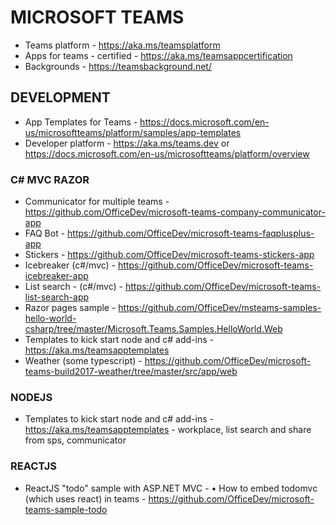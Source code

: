 # MICROSOFT TEAMS

* Teams platform - https://aka.ms/teamsplatform
* Apps for teams - certified - https://aka.ms/teamsappcertification
* Backgrounds - https://teamsbackground.net/

## DEVELOPMENT

* App Templates for Teams - https://docs.microsoft.com/en-us/microsoftteams/platform/samples/app-templates
* Developer platform - https://aka.ms/teams.dev or https://docs.microsoft.com/en-us/microsoftteams/platform/overview

### C# MVC RAZOR

* Communicator for multiple teams - https://github.com/OfficeDev/microsoft-teams-company-communicator-app
* FAQ Bot - https://github.com/OfficeDev/microsoft-teams-faqplusplus-app
* Stickers - https://github.com/OfficeDev/microsoft-teams-stickers-app
* Icebreaker (c#/mvc) - https://github.com/OfficeDev/microsoft-teams-icebreaker-app
* List search - (c#/mvc) - https://github.com/OfficeDev/microsoft-teams-list-search-app
* Razor pages sample - https://github.com/OfficeDev/msteams-samples-hello-world-csharp/tree/master/Microsoft.Teams.Samples.HelloWorld.Web
* Templates to kick start node and c# add-ins - https://aka.ms/teamsapptemplates
* Weather (some typescript) - https://github.com/OfficeDev/microsoft-teams-build2017-weather/tree/master/src/app/web

### NODEJS

* Templates to kick start node and c# add-ins - https://aka.ms/teamsapptemplates - workplace, list search and share from sps, communicator

### REACTJS

* ReactJS "todo" sample with ASP.NET MVC - 	• How to embed todomvc (which uses react) in teams - https://github.com/OfficeDev/microsoft-teams-sample-todo
